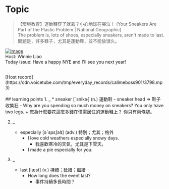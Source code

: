 # Topic

> 【環境教育】運動鞋穿了就丟？小心地球在哭泣！ (Your Sneakers Are Part of the Plastic Problem | National Geographic) <br>
> The problem is, lots of shoes, especially sneakers, aren't made to last. <br>
> 問題是，許多鞋子，尤其是運動鞋，並不能放很久。 <br>

[![Image](https://cdn.voicetube.com/assets/thumbnails/TIgeM2JFIWo.jpg)](https://www.youtube.com/embed/TIgeM2JFIWo?rel=0&showinfo=0&cc_load_policy=0&controls=1&autoplay=1&iv_load_policy=3&playsinline=1&wmode=transparent&start=20&end=24&enablejsapi=1&origin=https://tw.voicetube.com&widgetid=1)<br>
Host: Winnie Liao
<br>Today issue: Have a happy NYE and I'll see you next year!


<br>
[Host record](https://cdn.voicetube.com/tmp/everyday_records/callmeboss901/3798.mp3)
<br><br>
## learning points
1. _
	* sneaker [ˋsnikɚ] (n.) 運動鞋
		- sneaker head => 鞋子收集狂
		- Why are you spending so much money on sneakers? You only have two legs.
			+ 您為什麼要花這麼多錢在僅需居住的運動鞋上？ 你只有兩條腿。

2. _
	* especially [əˋspɛʃəlɪ] (adv.) 特別；尤其；格外
		- I love cold weathers especially snowy days.
			+ 我喜歡寒冷的天氣，尤其是下雪天。
		- I made a pie especially for you.

3. _
	* last [læst] (v.) 持續；延續；繼續
		- How long does the event last?
			+ 事件持續多長時間？
